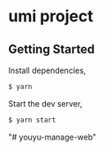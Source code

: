 # umi project

## Getting Started

Install dependencies,

```bash
$ yarn
```

Start the dev server,

```bash
$ yarn start
```
"# youyu-manage-web" 
